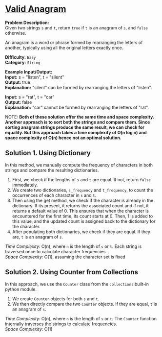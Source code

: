 # [Valid Anagram](https://leetcode.com/problems/valid-anagram/description/)

**Problem Description:**   
Given two strings `s` and `t`, return `true` if `t` is an anagram of `s`, and `false` otherwise. 

An anagram is a word or phrase formed by rearranging the letters of another, typically using all the original letters exactly once.

**Difficulty:** `Easy`  
**Category:** `String`


**Example Input/Output:**  
**Input:** s = "listen", t = "silent"  
**Output:** true  
**Explanation:** "silent" can be formed by rearranging the letters of "listen".

**Input:** s = "rat", t = "car"  
**Output:** false  
**Explanation:** "car" cannot be formed by rearranging the letters of "rat".

NOTE: **Both of these solution offer the same time and space complexity. Another approach is to sort both the strings and compare them. Since sorting anagram strings produce the same result, we can check for equality. But this approach takes a time complexity of **O(n log n)** and space complexity of O(n) hence not an optimal solution.**

## Solution 1. Using Dictionary

In this method, we manually compute the frequency of characters in both strings and compare the resulting dictionaries.  

1. First, we check if the lengths of `s` and `t` are equal. If not, return `false` immediately.  
2. We create two dictionaries, `s_frequency` and `t_frequency`, to count the occurrences of each character in `s` and `t`.  
3. Then using the get method, we check if the character is already in the dictionary. If its present, it returns the associated count and if not, it returns a default value of 0. This ensures that when the character is encountered for the first time, its count starts at 0. Then, 1 is added to this value, and the updated count is assigned back to the dictionary for the character. 
3. After populating both dictionaries, we check if they are equal. If they are, `t` is an anagram of `s`.

*Time Complexity:* O(n), where `n` is the length of `s` or `t`. Each string is traversed once to calculate character frequencies.    
*Space Complexity:* O(1), assuming the character set is fixed

## Solution 2. Using Counter from Collections

In this approach, we use the `Counter` class from the `collections` built-in python module.

1. We create `Counter` objects for both `s` and `t`.  
2. We then directly compare the two `Counter` objects. If they are equal, `t` is an anagram of `s`.



*Time Complexity:* O(n), where `n` is the length of `s` or `t`. The `Counter` function internally traverses the strings to calculate frequencies.  
*Space Complexity:* O(1)